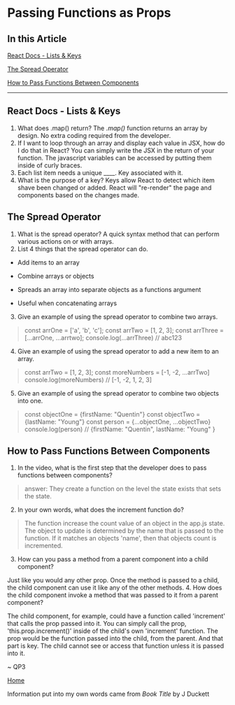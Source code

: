 # Passing Functions as Props

## In this Article

[React Docs - Lists & Keys](#topic1)

[The Spread Operator](#topic2)

[How to Pass Functions Between Components](#topic3)

---

<a name="topic1"></a>

## React Docs - Lists & Keys

1. What does .map() return?
The *.map()* function returns an array by design. No extra coding required from the developer.
2. If I want to loop through an array and display each value in JSX, how do I do that in React?
You can simply write the JSX in the return of your function. The javascript variables can be accessed by putting them inside of curly  braces.
3. Each list item needs a unique ____.
Key associated with it.
4. What is the purpose of a key?
Keys allow React to detect which item shave been changed or added. React will "re-render" the page and components based on the changes made. 
<a name="topic2"></a>

## The Spread Operator

1. What is the spread operator?
A quick syntax method that can perform various actions on or with arrays. 
2. List 4 things that the spread operator can do.

* Add items to an array

* Combine arrays or objects

* Spreads an array into separate objects as a functions argument

* Useful when concatenating arrays

3. Give an example of using the spread operator to combine two arrays.

> const arrOne = ['a', 'b', 'c'];
> const arrTwo = [1, 2, 3];
> const arrThree = [...arrOne, ...arrtwo];
> console.log(...arrThree) // abc123

4. Give an example of using the spread operator to add a new item to an array.

> const arrTwo = [1, 2, 3];
> const moreNumbers = [-1, -2, ...arrTwo]
> console.log(moreNumbers) // [-1, -2, 1, 2, 3]

5. Give an example of using the spread operator to combine two objects into one.

> const objectOne = {firstName: "Quentin"}
> const objectTwo = {lastName: "Young"}
> const person = {...objectOne, ...objectTwo}
> console.log(person) // {firstName: "Quentin", lastName: "Young" }

<a name="topic3"></a>

## How to Pass Functions Between Components

1. In the video, what is the first step that the developer does to pass functions between components?

> answer: They create a function on the level the state exists that sets the state.

2. In your own words, what does the increment function do?

> The function increase the count value of an object in the app.js state.  The object to update is determined by the name that is passed to the function. If it matches an objects 'name', then that objects count is incremented.

3. How can you pass a method from a parent component into a child component?

Just like you would any other prop.  Once the method is passed to a child, the child component can use it like any of the other methods. 
4. How does the child component invoke a method that was passed to it from a parent component?

The child component, for example, could have a function called 'increment' that calls the prop passed into it. You can simply call the prop, 'this.prop.increment()' inside of the child's own 'increment' function. The prop would be the function passed into the child, from the parent. And that part is key.  The child cannot see or access that function unless it is passed into it. 

~ QP3

[Home](../README.md)

Information put into my own words came from *Book Title* by J Duckett
